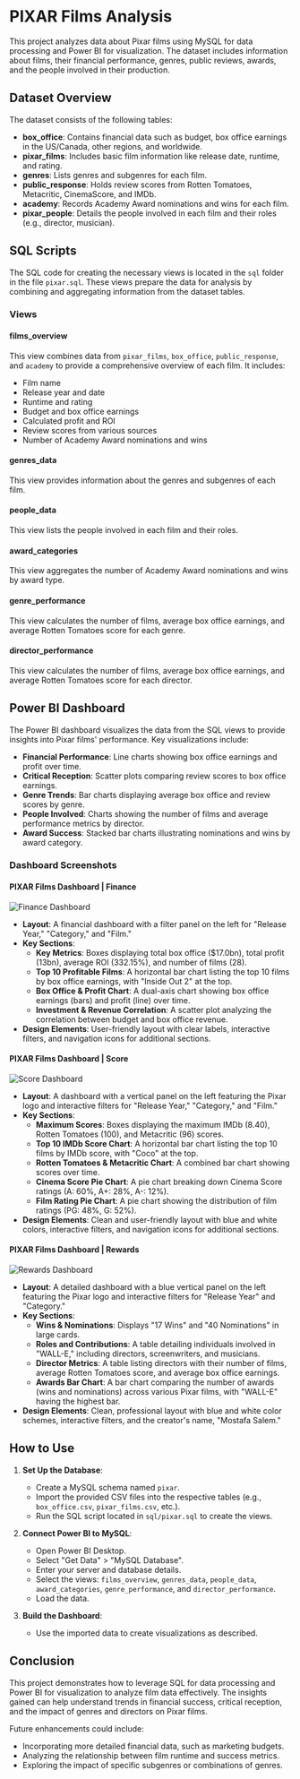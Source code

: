 # PIXAR Films Analysis
This project analyzes data about Pixar films using MySQL for data processing and Power BI for visualization. The dataset includes information about films, their financial performance, genres, public reviews, awards, and the people involved in their production.

## Dataset Overview

The dataset consists of the following tables:

- **box_office**: Contains financial data such as budget, box office earnings in the US/Canada, other regions, and worldwide.
- **pixar_films**: Includes basic film information like release date, runtime, and rating.
- **genres**: Lists genres and subgenres for each film.
- **public_response**: Holds review scores from Rotten Tomatoes, Metacritic, CinemaScore, and IMDb.
- **academy**: Records Academy Award nominations and wins for each film.
- **pixar_people**: Details the people involved in each film and their roles (e.g., director, musician).

## SQL Scripts

The SQL code for creating the necessary views is located in the `sql` folder in the file `pixar.sql`. These views prepare the data for analysis by combining and aggregating information from the dataset tables.

### Views

#### films_overview

This view combines data from `pixar_films`, `box_office`, `public_response`, and `academy` to provide a comprehensive overview of each film. It includes:

- Film name
- Release year and date
- Runtime and rating
- Budget and box office earnings
- Calculated profit and ROI
- Review scores from various sources
- Number of Academy Award nominations and wins

#### genres_data

This view provides information about the genres and subgenres of each film.

#### people_data

This view lists the people involved in each film and their roles.

#### award_categories

This view aggregates the number of Academy Award nominations and wins by award type.

#### genre_performance

This view calculates the number of films, average box office earnings, and average Rotten Tomatoes score for each genre.

#### director_performance

This view calculates the number of films, average box office earnings, and average Rotten Tomatoes score for each director.

## Power BI Dashboard

The Power BI dashboard visualizes the data from the SQL views to provide insights into Pixar films' performance. Key visualizations include:

- **Financial Performance**: Line charts showing box office earnings and profit over time.
- **Critical Reception**: Scatter plots comparing review scores to box office earnings.
- **Genre Trends**: Bar charts displaying average box office and review scores by genre.
- **People Involved**: Charts showing the number of films and average performance metrics by director.
- **Award Success**: Stacked bar charts illustrating nominations and wins by award category.

### Dashboard Screenshots

#### PIXAR Films Dashboard | Finance

![Finance Dashboard](FinancePage.png)

- **Layout**: A financial dashboard with a filter panel on the left for "Release Year," "Category," and "Film."
- **Key Sections**:
  - **Key Metrics**: Boxes displaying total box office ($17.0bn), total profit (13bn), average ROI (332.15%), and number of films (28).
  - **Top 10 Profitable Films**: A horizontal bar chart listing the top 10 films by box office earnings, with "Inside Out 2" at the top.
  - **Box Office & Profit Chart**: A dual-axis chart showing box office earnings (bars) and profit (line) over time.
  - **Investment & Revenue Correlation**: A scatter plot analyzing the correlation between budget and box office revenue.
- **Design Elements**: User-friendly layout with clear labels, interactive filters, and navigation icons for additional sections.


#### PIXAR Films Dashboard | Score

![Score Dashboard](ScorePage.png)

- **Layout**: A dashboard with a vertical panel on the left featuring the Pixar logo and interactive filters for "Release Year," "Category," and "Film."
- **Key Sections**:
  - **Maximum Scores**: Boxes displaying the maximum IMDb (8.40), Rotten Tomatoes (100), and Metacritic (96) scores.
  - **Top 10 IMDb Score Chart**: A horizontal bar chart listing the top 10 films by IMDb score, with "Coco" at the top.
  - **Rotten Tomatoes & Metacritic Chart**: A combined bar chart showing scores over time.
  - **Cinema Score Pie Chart**: A pie chart breaking down Cinema Score ratings (A: 60%, A+: 28%, A-: 12%).
  - **Film Rating Pie Chart**: A pie chart showing the distribution of film ratings (PG: 48%, G: 52%).
- **Design Elements**: Clean and user-friendly layout with blue and white colors, interactive filters, and navigation icons for additional sections.

  
#### PIXAR Films Dashboard | Rewards

![Rewards Dashboard](RewardsPage.png)

- **Layout**: A detailed dashboard with a blue vertical panel on the left featuring the Pixar logo and interactive filters for "Release Year" and "Category."
- **Key Sections**:
  - **Wins & Nominations**: Displays "17 Wins" and "40 Nominations" in large cards.
  - **Roles and Contributions**: A table detailing individuals involved in "WALL-E," including directors, screenwriters, and musicians.
  - **Director Metrics**: A table listing directors with their number of films, average Rotten Tomatoes score, and average box office earnings.
  - **Awards Bar Chart**: A bar chart comparing the number of awards (wins and nominations) across various Pixar films, with "WALL-E" having the highest bar.
- **Design Elements**: Clean, professional layout with blue and white color schemes, interactive filters, and the creator's name, "Mostafa Salem."

## How to Use

1. **Set Up the Database**:
   - Create a MySQL schema named `pixar`.
   - Import the provided CSV files into the respective tables (e.g., `box_office.csv`, `pixar_films.csv`, etc.).
   - Run the SQL script located in `sql/pixar.sql` to create the views.

2. **Connect Power BI to MySQL**:
   - Open Power BI Desktop.
   - Select "Get Data" > "MySQL Database".
   - Enter your server and database details.
   - Select the views: `films_overview`, `genres_data`, `people_data`, `award_categories`, `genre_performance`, and `director_performance`.
   - Load the data.

3. **Build the Dashboard**:
   - Use the imported data to create visualizations as described.

## Conclusion

This project demonstrates how to leverage SQL for data processing and Power BI for visualization to analyze film data effectively. The insights gained can help understand trends in financial success, critical reception, and the impact of genres and directors on Pixar films.

Future enhancements could include:

- Incorporating more detailed financial data, such as marketing budgets.
- Analyzing the relationship between film runtime and success metrics.
- Exploring the impact of specific subgenres or combinations of genres.
